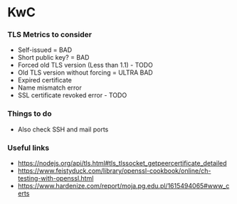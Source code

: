 # KwC

### TLS Metrics to consider
* Self-issued = BAD
* Short public key? = BAD
* Forced old TLS version (Less than 1.1) - TODO
* Old TLS version without forcing = ULTRA BAD
* Expired certificate
* Name mismatch error
* SSL certificate revoked error - TODO


### Things to do
* Also check SSH and mail ports

### Useful links
* https://nodejs.org/api/tls.html#tls_tlssocket_getpeercertificate_detailed
* https://www.feistyduck.com/library/openssl-cookbook/online/ch-testing-with-openssl.html
* https://www.hardenize.com/report/moja.pg.edu.pl/1615494065#www_certs

